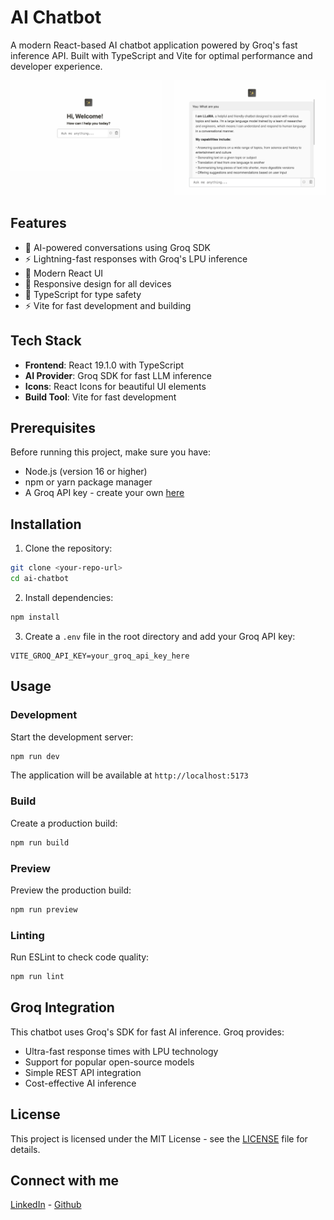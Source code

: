 # AI Chatbot

A modern React-based AI chatbot application powered by Groq's fast inference API. Built with TypeScript and Vite for optimal performance and developer experience.

  <div align="center" style="display: flex; justify-content: center; gap: 20px; flex-wrap: wrap;">
  <div style="flex: 1; max-width: 400px;">
    <img src="./src/assets/homepage.png" alt="Chatbot Homepage" width="400">
  </div>
  <div style="flex: 1; max-width: 400px border:2px solid;">
    <img src="./src/assets/response.png" alt="Chat bot response" width="400">
   
  </div>
</div>

## Features

- 🤖 AI-powered conversations using Groq SDK
- ⚡ Lightning-fast responses with Groq's LPU inference
- 🎨 Modern React UI
- 📱 Responsive design for all devices
- 🔧 TypeScript for type safety
- ⚡ Vite for fast development and building

## Tech Stack

- **Frontend**: React 19.1.0 with TypeScript
- **AI Provider**: Groq SDK for fast LLM inference
- **Icons**: React Icons for beautiful UI elements
- **Build Tool**: Vite for fast development

## Prerequisites

Before running this project, make sure you have:

- Node.js (version 16 or higher)
- npm or yarn package manager
- A Groq API key - create your own [here](https://console.groq.com)

## Installation

1. Clone the repository:

```bash
git clone <your-repo-url>
cd ai-chatbot
```

2. Install dependencies:

```bash
npm install
```

3. Create a `.env` file in the root directory and add your Groq API key:

```env
VITE_GROQ_API_KEY=your_groq_api_key_here
```

## Usage

### Development

Start the development server:

```bash
npm run dev
```

The application will be available at `http://localhost:5173`

### Build

Create a production build:

```bash
npm run build
```

### Preview

Preview the production build:

```bash
npm run preview
```

### Linting

Run ESLint to check code quality:

```bash
npm run lint
```

## Groq Integration

This chatbot uses Groq's SDK for fast AI inference. Groq provides:

- Ultra-fast response times with LPU technology
- Support for popular open-source models
- Simple REST API integration
- Cost-effective AI inference

## License

This project is licensed under the MIT License - see the [LICENSE](LICENSE) file for details.

## Connect with me

[LinkedIn](https://www.linkedin.com/in/deepprajapati) -
[Github](https://github.com/dprajapati4/)
